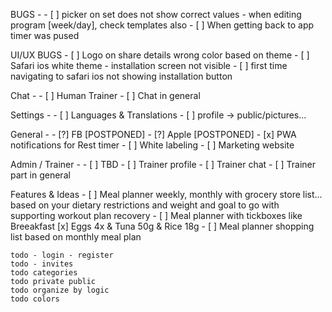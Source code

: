 BUGS -
     - [ ] picker on set does not show correct values - when editing program [week/day], check templates also
     - [ ] When getting back to app timer was pused
     

UI/UX BUGS
     - [ ] Logo on share details wrong color based on theme
     - [ ] Safari ios white theme - installation screen not visible
     - [ ] first time navigating to safari ios not showing installation button

Chat -
    - [ ] Human Trainer
    - [ ] Chat in general

Settings -
    - [ ] Languages & Translations
    - [ ] profile -> public/pictures...

General -
    - [?] FB [POSTPONED]
    - [?] Apple [POSTPONED]
    - [x] PWA notifications for Rest timer
    - [ ] White labeling
    - [ ] Marketing website

Admin / Trainer -
    - [ ] TBD
    - [ ] Trainer profile
    - [ ] Trainer chat
    - [ ] Trainer part in general

Features & Ideas
    - [ ] Meal planner weekly, monthly with grocery store list... based on your dietary restrictions and weight and goal to go with supporting workout plan recovery
    - [ ] Meal planner with tickboxes like Breeakfast [x] Eggs 4x & Tuna 50g & Rice 18g
    - [ ] Meal planner shopping list based on monthly meal plan


    todo - login - register
    todo - invites
    todo categories
    todo private public
    todo organize by logic
    todo colors